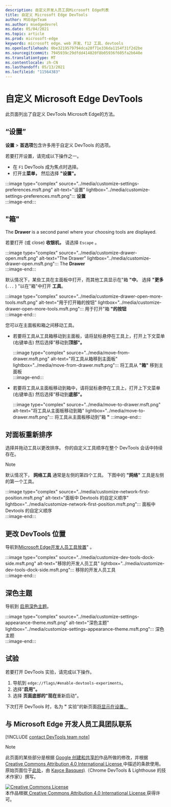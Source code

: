 ```yaml
---
description: 自定义开发人员工具Microsoft Edge列表
title: 自定义 Microsoft Edge DevTools
author: MSEdgeTeam
ms.author: msedgedevrel
ms.date: 05/04/2021
ms.topic: article
ms.prod: microsoft-edge
keywords: microsoft edge、web 开发、f12 工具、devtools
ms.openlocfilehash: 0be3219579794dca28f71e336da1154f31f2d2be
ms.sourcegitcommit: 7945939c29dfdd414020f8b05936f605fa2b640e
ms.translationtype: MT
ms.contentlocale: zh-CN
ms.lasthandoff: 05/13/2021
ms.locfileid: "11564383"
---
```

<!-- Copyright Kayce Basques 

   Licensed under the Apache License, Version 2.0 (the "License");
   you may not use this file except in compliance with the License.
   You may obtain a copy of the License at

       https://www.apache.org/licenses/LICENSE-2.0

   Unless required by applicable law or agreed to in writing, software
   distributed under the License is distributed on an "AS IS" BASIS,
   WITHOUT WARRANTIES OR CONDITIONS OF ANY KIND, either express or implied.
   See the License for the specific language governing permissions and
   limitations under the License.  -->
# <a name="customize-microsoft-edge-devtools"></a>自定义 Microsoft Edge DevTools  

此页面列出了自定义 DevTools Microsoft Edge的方法。  

## <a name="settings"></a>“设置”  

**设置**  > **首选项**包含许多用于自定义 DevTools 的选项。  

若要打开设置，请完成以下操作之一。  

*   在 `F1` DevTools 成为焦点时选择。  
*   打开主**菜单，** 然后选择 **"设置"。**  
    
:::image type="complex" source="../media/customize-settings-preferences.msft.png" alt-text="设置" lightbox="../media/customize-settings-preferences.msft.png":::
   **设置**  
:::image-end:::  

## <a name="drawer"></a>"箱"  

The **Drawer** is a second panel where your choosing tools are displayed.  

若要打开 \(或 close\) **收银机，** 请选择 `Escape` 。  

:::image type="complex" source="../media/customize-drawer-open.msft.png" alt-text="The Drawer" lightbox="../media/customize-drawer-open.msft.png":::
   The **Drawer**  
:::image-end:::  

默认情况下，某些工具在主面板中打开，而其他工具显示在"箱 **"中**。  选择 **"更多** \(`...` \) "以在"箱"中打开 **工具**。  

:::image type="complex" source="../media/customize-drawer-open-more-tools.msft.png" alt-text="用于打开箱的按钮" lightbox="../media/customize-drawer-open-more-tools.msft.png":::
   用于打开"箱 **"的按钮**  
:::image-end:::  

您可以在主面板和箱之间移动工具。  

*   若要将工具从工具箱移动到主面板，请将鼠标悬停在工具上，打开上下文菜单 \(右键单击\) 然后选择"移动到**顶部"。**  
    
    :::image type="complex" source="../media/move-from-drawer.msft.png" alt-text="将工具从箱移到主面板" lightbox="../media/move-from-drawer.msft.png":::
       将工具从 **"箱"** 移到主面板  
    :::image-end:::  
    
*   若要将工具从主面板移动到箱中，请将鼠标悬停在工具上，打开上下文菜单 \(右键单击\) 然后选择"移动到**底部"。**  
    
    :::image type="complex" source="../media/move-to-drawer.msft.png" alt-text="将工具从主面板移动到箱" lightbox="../media/move-to-drawer.msft.png":::
       将工具从主面板移动到"箱 **"**
    :::image-end:::  
    

## <a name="reorder-panels"></a>对面板重新排序  

选择并拖动工具以更改排序。  你的自定义工具顺序在整个 DevTools 会话中持续存在。  

> [!NOTE]
> 默认情况下， **网络工具** 通常是左侧的第四个工具。  下图中的 **"网络"** 工具是左侧的第一个工具。  

:::image type="complex" source="../media/customize-network-first-position.msft.png" alt-text="面板中 Devtools 的自定义顺序" lightbox="../media/customize-network-first-position.msft.png":::
   面板中 Devtools 的自定义顺序  
:::image-end:::  

## <a name="change-devtools-placement"></a>更改 DevTools 位置  

导航到[Microsoft Edge开发人员工具放置][DevToolsPlacement]" 。  

:::image type="complex" source="../media/customize-dev-tools-dock-side.msft.png" alt-text="移除的开发人员工具" lightbox="../media/customize-dev-tools-dock-side.msft.png":::
   移除的开发人员工具  
:::image-end:::  

## <a name="dark-theme"></a>深色主题  

导航到 [启用深色主题][DarkTheme]。  

:::image type="complex" source="../media/customize-settings-appearance-theme.msft.png" alt-text="深色主题" lightbox="../media/customize-settings-appearance-theme.msft.png":::
   深色主题  
:::image-end:::  

## <a name="experiments"></a>试验  

若要打开 DevTools 实验，请完成以下操作。  

1.  导航到 `edge://flags/#enable-devtools-experiments`。  
1.  选择"**启用"。**  
1.  选择 **页面底部的"现在**重新启动"。  

下次打开 DevTools 时，名为 **"** 实验"的新页面[将显示在设置。](#settings)  

## <a name="getting-in-touch-with-the-microsoft-edge-devtools-team"></a>与 Microsoft Edge 开发人员工具团队联系  

[!INCLUDE [contact DevTools team note](../includes/contact-devtools-team-note.md)]  

<!-- image links -->  

[ImageMoreIcon]: ../media/more-icon.msft.png  

<!-- links -->  

[DevToolsPlacement]: ./placement.md "更改 Microsoft Edge DevTools 放置 | Microsoft Docs"  
[DarkTheme]: ./dark-theme.md "在 DevTools Microsoft Edge中启用深色|Microsoft Docs"  

> [!NOTE]
> 此页面的某些部分是根据 [Google 创建和共享的][GoogleSitePolicies]作品所做的修改，并根据[ Creative Commons Attribution 4.0 International License ][CCA4IL]中描述的条款使用。  
> 原始页面位于[此处](https://developers.google.com/web/tools/chrome-devtools/customize/index)，由 [Kayce Basques][KayceBasques]\（Chrome DevTools \& Lighthouse 的技术作家\）撰写。  

[![Creative Commons License][CCby4Image]][CCA4IL]  
本作品根据[ Creative Commons Attribution 4.0 International License ][CCA4IL]获得许可。  

[CCA4IL]: https://creativecommons.org/licenses/by/4.0  
[CCby4Image]: https://i.creativecommons.org/l/by/4.0/88x31.png  
[GoogleSitePolicies]: https://developers.google.com/terms/site-policies  
[KayceBasques]: https://developers.google.com/web/resources/contributors#kayce-basques  
